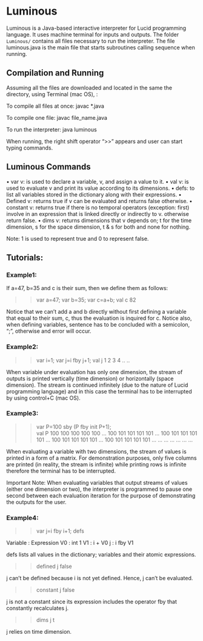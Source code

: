 
# Luminous

Luminous is a Java-based interactive interpreter for Lucid programming language. It uses machine terminal for inputs and outputs. The folder `Luminous/` contains all files necessary to run the interpreter. The file luminous.java is the main file that starts subroutines calling sequence when running. 


## Compilation and Running 

Assuming all the files are downloaded and located in the same the directory, using Terminal (mac OS), : 

To compile all files at once:
javac *.java

To compile one file:
javac file_name.java

To run the interpreter: 
java luminous

When running, the right shift operator “>>” appears and user can start typing commands.

## Luminous Commands
•	var v: is used to declare a variable, v, and assign a value to it. 
•	val v: is used to evaluate v and print its value according to its dimensions. 
•	defs: to list all variables stored in the dictionary along with their expressions. 
•	Defined v: returns true if v can be evaluated and returns false otherwise. 
•	constant v: returns true if there is no temporal operators (exception: first) involve in an expression that is linked directly or indirectly to v. otherwise return false.
•	dims v: returns dimensions that v depends on; t for the time dimension, s for the space dimension, t & s for both and none for nothing. 

Note: 1 is used to represent true and 0 to represent false. 


## Tutorials:

### Example1:

If a=47, b=35 and c is their sum, then we define them as follows:
>> var a=47;
>> var b=35;
>> var c=a+b;
>> val c
82

Notice that we can’t add a and b directly without first defining a variable that equal to their sum, c, thus the evaluation is inquired for c. Notice also, when defining variables, sentence has to be concluded with a semicolon, “;”, otherwise and error will occur. 


### Example2:
>> var i=1;
>> var j=i fby j+1;
>> val j
1 
2 
3 
4
..
..

When variable under evaluation has only one dimension, the stream of outputs is printed vertically (time dimension) or horizontally (space dimension). The stream is continued infinitely (due to the nature of Lucid programming language) and in this case the terminal has to be interrupted by using control+C (mac OS).

### Example3:
>> var P=100 sby (P fby init P+1);  
>> val P
100 100 100 100 100 ...
100 101 101 101 101 ...
100 101 101 101 101 ...
100 101 101 101 101 ...
100 101 101 101 101 ...
... ... ... ...
... ...

When evaluating a variable with two dimensions, the stream of values is printed in a form of a matrix. For demonstration purposes, only five columns are printed (in reality, the stream is infinite) while printing rows is infinite therefore the terminal has to be interrupted. 

Important Note: 
When evaluating variables that output streams of values (either one dimension or two), the interpreter is programmed to pause one second between each evaluation iteration for the purpose of demonstrating the outputs for the user. 

### Example4:
>> var j=i fby i+1;
>> defs

Variable : Expression
V0 : int 1
V1 : i + V0
j :  i fby V1

defs lists all values in the dictionary; variables and their atomic expressions. 

>> defined j
false

j can’t be defined because i is not yet defined. Hence, j can’t be evaluated. 

>> constant j
false

j is not a constant since its expression includes the operator fby that constantly recalculates j.

>> dims j
t

j relies on time dimension. 


